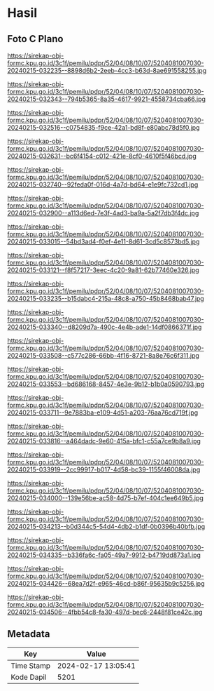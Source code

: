 # Hasil

## Foto C Plano

https://sirekap-obj-formc.kpu.go.id/3c1f/pemilu/pdpr/52/04/08/10/07/5204081007030-20240215-032235--8898d6b2-2eeb-4cc3-b63d-8ae691558255.jpg

https://sirekap-obj-formc.kpu.go.id/3c1f/pemilu/pdpr/52/04/08/10/07/5204081007030-20240215-032343--794b5365-8a35-4617-9921-4558734cba66.jpg

https://sirekap-obj-formc.kpu.go.id/3c1f/pemilu/pdpr/52/04/08/10/07/5204081007030-20240215-032516--c0754835-f9ce-42a1-bd8f-e80abc78d5f0.jpg

https://sirekap-obj-formc.kpu.go.id/3c1f/pemilu/pdpr/52/04/08/10/07/5204081007030-20240215-032631--bc6f4154-c012-421e-8cf0-4610f5f46bcd.jpg

https://sirekap-obj-formc.kpu.go.id/3c1f/pemilu/pdpr/52/04/08/10/07/5204081007030-20240215-032740--92feda0f-016d-4a7d-bd64-e1e9fc732cd1.jpg

https://sirekap-obj-formc.kpu.go.id/3c1f/pemilu/pdpr/52/04/08/10/07/5204081007030-20240215-032900--a113d6ed-7e3f-4ad3-ba9a-5a2f7db3f4dc.jpg

https://sirekap-obj-formc.kpu.go.id/3c1f/pemilu/pdpr/52/04/08/10/07/5204081007030-20240215-033015--54bd3ad4-f0ef-4e11-8d61-3cd5c8573bd5.jpg

https://sirekap-obj-formc.kpu.go.id/3c1f/pemilu/pdpr/52/04/08/10/07/5204081007030-20240215-033121--f8f57217-3eec-4c20-9a81-62b77460e326.jpg

https://sirekap-obj-formc.kpu.go.id/3c1f/pemilu/pdpr/52/04/08/10/07/5204081007030-20240215-033235--b15dabc4-215a-48c8-a750-45b8468bab47.jpg

https://sirekap-obj-formc.kpu.go.id/3c1f/pemilu/pdpr/52/04/08/10/07/5204081007030-20240215-033340--d8209d7a-490c-4e4b-ade1-14df0866371f.jpg

https://sirekap-obj-formc.kpu.go.id/3c1f/pemilu/pdpr/52/04/08/10/07/5204081007030-20240215-033508--c577c286-66bb-4f16-8721-8a8e76c6f311.jpg

https://sirekap-obj-formc.kpu.go.id/3c1f/pemilu/pdpr/52/04/08/10/07/5204081007030-20240215-033553--bd686168-8457-4e3e-9b12-b1b0a0590793.jpg

https://sirekap-obj-formc.kpu.go.id/3c1f/pemilu/pdpr/52/04/08/10/07/5204081007030-20240215-033711--9e7883ba-e109-4d51-a203-76aa76cd719f.jpg

https://sirekap-obj-formc.kpu.go.id/3c1f/pemilu/pdpr/52/04/08/10/07/5204081007030-20240215-033816--a464dadc-9e60-415a-bfc1-c55a7ce9b8a9.jpg

https://sirekap-obj-formc.kpu.go.id/3c1f/pemilu/pdpr/52/04/08/10/07/5204081007030-20240215-033919--2cc99917-b017-4d58-bc39-1155f46008da.jpg

https://sirekap-obj-formc.kpu.go.id/3c1f/pemilu/pdpr/52/04/08/10/07/5204081007030-20240215-034000--139e56be-ac58-4d75-b7ef-404c1ee649b5.jpg

https://sirekap-obj-formc.kpu.go.id/3c1f/pemilu/pdpr/52/04/08/10/07/5204081007030-20240215-034213--b0d344c5-54d4-4db2-b1df-0b0396b40bfb.jpg

https://sirekap-obj-formc.kpu.go.id/3c1f/pemilu/pdpr/52/04/08/10/07/5204081007030-20240215-034335--b336fa6c-fa05-49a7-9912-b4719dd873a1.jpg

https://sirekap-obj-formc.kpu.go.id/3c1f/pemilu/pdpr/52/04/08/10/07/5204081007030-20240215-034426--68ea7d2f-e965-46cd-b86f-95635b9c5256.jpg

https://sirekap-obj-formc.kpu.go.id/3c1f/pemilu/pdpr/52/04/08/10/07/5204081007030-20240215-034506--4fbb54c8-fa30-497d-bec6-2448f81ce42c.jpg


## Metadata

| Key        | Value               |
| ---------- | ------------------- |
| Time Stamp | 2024-02-17 13:05:41 |
| Kode Dapil | 5201                |



